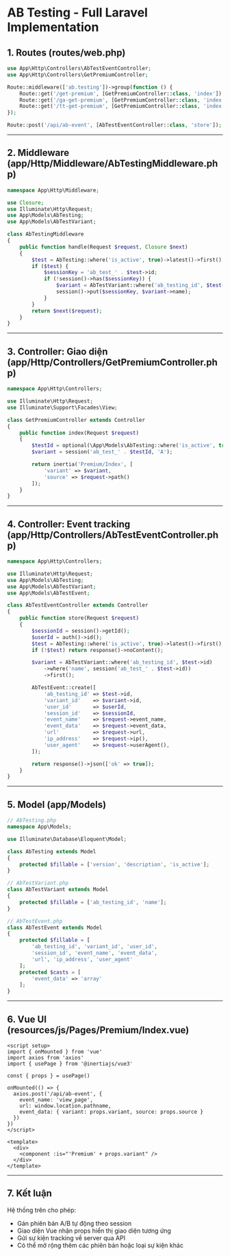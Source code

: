 # AB Testing - Full Laravel Implementation

## 1. Routes (routes/web.php)

```php
use App\Http\Controllers\AbTestEventController;
use App\Http\Controllers\GetPremiumController;

Route::middleware(['ab.testing'])->group(function () {
    Route::get('/get-premium', [GetPremiumController::class, 'index']);
    Route::get('/ga-get-premium', [GetPremiumController::class, 'index']);
    Route::get('/tt-get-premium', [GetPremiumController::class, 'index']);
});

Route::post('/api/ab-event', [AbTestEventController::class, 'store']);
```

---

## 2. Middleware (app/Http/Middleware/AbTestingMiddleware.php)

```php
namespace App\Http\Middleware;

use Closure;
use Illuminate\Http\Request;
use App\Models\AbTesting;
use App\Models\AbTestVariant;

class AbTestingMiddleware
{
    public function handle(Request $request, Closure $next)
    {
        $test = AbTesting::where('is_active', true)->latest()->first();
        if ($test) {
            $sessionKey = 'ab_test_' . $test->id;
            if (!session()->has($sessionKey)) {
                $variant = AbTestVariant::where('ab_testing_id', $test->id)->inRandomOrder()->first();
                session()->put($sessionKey, $variant->name);
            }
        }
        return $next($request);
    }
}
```

---

## 3. Controller: Giao diện (app/Http/Controllers/GetPremiumController.php)

```php
namespace App\Http\Controllers;

use Illuminate\Http\Request;
use Illuminate\Support\Facades\View;

class GetPremiumController extends Controller
{
    public function index(Request $request)
    {
        $testId = optional(\App\Models\AbTesting::where('is_active', true)->first())->id;
        $variant = session('ab_test_' . $testId, 'A');

        return inertia('Premium/Index', [
            'variant' => $variant,
            'source' => $request->path()
        ]);
    }
}
```

---

## 4. Controller: Event tracking (app/Http/Controllers/AbTestEventController.php)

```php
namespace App\Http\Controllers;

use Illuminate\Http\Request;
use App\Models\AbTesting;
use App\Models\AbTestVariant;
use App\Models\AbTestEvent;

class AbTestEventController extends Controller
{
    public function store(Request $request)
    {
        $sessionId = session()->getId();
        $userId = auth()->id();
        $test = AbTesting::where('is_active', true)->latest()->first();
        if (!$test) return response()->noContent();

        $variant = AbTestVariant::where('ab_testing_id', $test->id)
            ->where('name', session('ab_test_' . $test->id))
            ->first();

        AbTestEvent::create([
            'ab_testing_id' => $test->id,
            'variant_id'    => $variant->id,
            'user_id'       => $userId,
            'session_id'    => $sessionId,
            'event_name'    => $request->event_name,
            'event_data'    => $request->event_data,
            'url'           => $request->url,
            'ip_address'    => $request->ip(),
            'user_agent'    => $request->userAgent(),
        ]);

        return response()->json(['ok' => true]);
    }
}
```

---

## 5. Model (app/Models)

```php
// AbTesting.php
namespace App\Models;

use Illuminate\Database\Eloquent\Model;

class AbTesting extends Model
{
    protected $fillable = ['version', 'description', 'is_active'];
}

// AbTestVariant.php
class AbTestVariant extends Model
{
    protected $fillable = ['ab_testing_id', 'name'];
}

// AbTestEvent.php
class AbTestEvent extends Model
{
    protected $fillable = [
        'ab_testing_id', 'variant_id', 'user_id',
        'session_id', 'event_name', 'event_data',
        'url', 'ip_address', 'user_agent'
    ];
    protected $casts = [
        'event_data' => 'array'
    ];
}
```

---

## 6. Vue UI (resources/js/Pages/Premium/Index.vue)

```vue
<script setup>
import { onMounted } from 'vue'
import axios from 'axios'
import { usePage } from '@inertiajs/vue3'

const { props } = usePage()

onMounted(() => {
  axios.post('/api/ab-event', {
    event_name: 'view_page',
    url: window.location.pathname,
    event_data: { variant: props.variant, source: props.source }
  })
})
</script>

<template>
  <div>
    <component :is="'Premium' + props.variant" />
  </div>
</template>
```

---

## 7. Kết luận

Hệ thống trên cho phép:
- Gán phiên bản A/B tự động theo session
- Giao diện Vue nhận props hiển thị giao diện tương ứng
- Gửi sự kiện tracking về server qua API
- Có thể mở rộng thêm các phiên bản hoặc loại sự kiện khác

